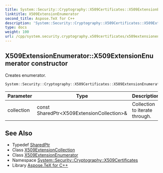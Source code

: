 ```yaml
---
title: System::Security::Cryptography::X509Certificates::X509ExtensionEnumerator::X509ExtensionEnumerator constructor
linktitle: X509ExtensionEnumerator
second_title: Aspose.TeX for C++
description: 'System::Security::Cryptography::X509Certificates::X509ExtensionEnumerator::X509ExtensionEnumerator constructor. Creates enumerator in C++.'
type: docs
weight: 100
url: /cpp/system.security.cryptography.x509certificates/x509extensionenumerator/x509extensionenumerator/
---
```

## X509ExtensionEnumerator::X509ExtensionEnumerator constructor


Creates enumerator.

```cpp
System::Security::Cryptography::X509Certificates::X509ExtensionEnumerator::X509ExtensionEnumerator(const SharedPtr<X509ExtensionCollection> &collection)
```


| Parameter | Type | Description |
| --- | --- | --- |
| collection | const SharedPtr\<X509ExtensionCollection\>\& | Collection to iterate through. |

## See Also

* Typedef [SharedPtr](../../../system/sharedptr/)
* Class [X509ExtensionCollection](../../x509extensioncollection/)
* Class [X509ExtensionEnumerator](../)
* Namespace [System::Security::Cryptography::X509Certificates](../../)
* Library [Aspose.TeX for C++](../../../)
